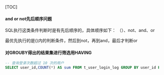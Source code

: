 [TOC]

#### and or not先后顺序问题

SQL执行这类条件判断时是有先后顺序的，具体顺序如下： （）、not、and、or 

最优先执行的是()内的判断条件，然后到not，再到and，最后才判断or



#### 对GROUBY得出的结果集进行筛选用HAVING

```sql
-- 查询登录次数超过 10 次的用户
SELECT user_id,COUNT(*) AS sum FROM t_user_login_log GROUP BY user_id Having sum > 10;
```

